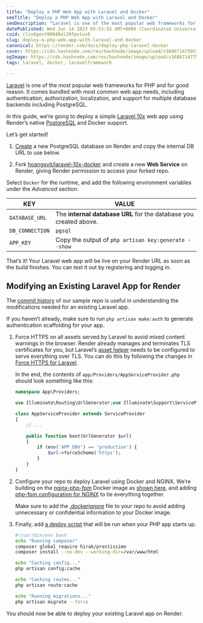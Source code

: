 ```yaml
---
title: "Deploy a PHP Web App with Laravel and Docker"
seoTitle: "Deploy a PHP Web App with Laravel and Docker"
seoDescription: "Laravel is one of the most popular web frameworks for PHP and for good reason. It comes bundled with most common web app needs, including authentication, au"
datePublished: Wed Jun 14 2023 03:53:55 GMT+0000 (Coordinated Universal Time)
cuid: cliv6gost00040al26fpv1uv8
slug: deploy-a-php-web-app-with-laravel-and-docker
canonical: https://render.com/docs/deploy-php-laravel-docker
cover: https://cdn.hashnode.com/res/hashnode/image/upload/v1686714750518/d13167e4-e6de-402e-b43f-eec68f1fc97a.webp
ogImage: https://cdn.hashnode.com/res/hashnode/image/upload/v1686714775632/ecb00cf1-767a-406b-8081-7cbbe8fe33df.webp
tags: laravel, docker, laravelframework

---
```


[Laravel](https://laravel.com/) is one of the most popular web frameworks for PHP and for good reason. It comes bundled with most common web app needs, including authentication, authorization, localization, and support for multiple database backends including PostgreSQL.

In this guide, we’re going to deploy a simple [Laravel 10x](https://laravel.com/docs/10.x/) web app using Render’s native [PostgreSQL](https://render.com/docs/databases) and Docker support.

Let’s get started!

1. [Create](https://dashboard.render.com/new/database) a new PostgreSQL database on Render and copy the internal DB URL to use below.
    
2. Fork [hoangsvit/laravel-10x-docker](https://github.com/hoangsvit/laravel-10x-docker) and create a new **Web Service** on Render, giving Render permission to access your forked repo.
    

Select `Docker` for the runtime, and add the following environment variables under the *Advanced* section:

| KEY | VALUE |
| --- | --- |
| `DATABASE_URL` | The **internal database URL** for the database you created above. |
| `DB_CONNECTION` | `pgsql` |
| `APP_KEY` | Copy the output of `php artisan key:generate --show` |

That’s it! Your Laravel web app will be live on your Render URL as soon as the build finishes. You can test it out by registering and logging in.

## **Modifying an Existing Laravel App for Render**

The [commit history](https://github.com/hoangsvit/laravel-10x-docker/commits/main) of our sample repo is useful in understanding the modifications needed for an existing Laravel app.

If you haven’t already, make sure to run `php artisan make:auth` to generate authentication scaffolding for your app.

1. Force HTTPS on all assets served by Laravel to avoid mixed content warnings in the browser. Render already manages and terminates TLS certificates for you, but Laravel’s [asset helper](https://laravel.com/docs/5.8/helpers#method-asset) needs to be configured to serve everything over TLS. You can do this by following the changes in [Force HTTPS for Laravel](https://github.com/render-examples/php-laravel-docker/commit/27a895df86bc8604c7985af4649bcac8cd2ad1e8).
    
    In the end, the contents of `app/Providers/AppServiceProvider.php` should look something like this:
    
    ```php
    namespace App\Providers;
    
    use Illuminate\Routing\UrlGenerator;use Illuminate\Support\ServiceProvider;
    
    class AppServiceProvider extends ServiceProvider
    {
        // ...
    
        public function boot(UrlGenerator $url)
        {
            if (env('APP_ENV') == 'production') {
                $url->forceScheme('https');
            }
        }
    }
    ```
    
2. Configure your repo to deploy Laravel using Docker and NGINX. We’re building on the [nginx-php-fpm](https://github.com/richarvey/nginx-php-fpm) Docker image as [shown here](https://github.com/hoangsvit/laravel-10x-docker/blob/main/Dockerfile), and adding [php-fpm configuration for NGINX](https://github.com/hoangsvit/laravel-10x-docker/blob/main/conf/nginx/nginx-site.conf) to tie everything together.
    
    Make sure to add the [.dockerignore](https://github.com/hoangsvit/laravel-10x-docker/blob/main/.dockerignore) file to your repo to avoid adding unnecessary or confidential information to your Docker image.
    
3. Finally, add [a deploy script](https://github.com/hoangsvit/laravel-10x-docker/blob/main/scripts/00-laravel-deploy.sh) that will be run when your PHP app starts up.
    
    ```bash
    #!/usr/bin/env bash
    echo "Running composer"
    composer global require hirak/prestissimo
    composer install --no-dev --working-dir=/var/www/html
    
    echo "Caching config..."
    php artisan config:cache
    
    echo "Caching routes..."
    php artisan route:cache
    
    echo "Running migrations..."
    php artisan migrate --force
    ```
    

You should now be able to deploy your existing Laravel app on Render.